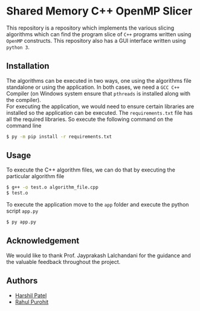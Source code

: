 # Shared Memory C++ OpenMP Slicer

This repository is a repository which implements the various slicing algorithms which can find the program slice of `C++` programs written using `OpenMP` constructs. This repository also has a GUI interface written using `python 3`.

## Installation
The algorithms can be executed in two ways, one using the algorithms file standalone or using the application. In both cases, we need a `GCC C++` Compiler (on Windows system ensure that `pthreads` is installed along with the compiler). \
For executing the application, we would need to ensure certain libraries are installed so the application can be executed. The `requirements.txt` file has all the required libraries. So execute the following command on the command line

```bash
$ py -m pip install -r requirements.txt
```

## Usage
To execute the C++ algorithm files, we can do that by executing the particular algorithm file 
```bash
$ g++ -o test.o algorithm_file.cpp
$ test.o
```
To execute the application move to the `app` folder and execute the python script `app.py`
```bash
$ py app.py
```
## Acknowledgement
We would like to thank Prof. Jayprakash Lalchandani for the guidance and the valuable feedback throughout the project.

## Authors 
* [Harshil Patel](https://github.com/harshil1111999)
* [Rahul Purohit](https://github.com/rahulpurohit29)